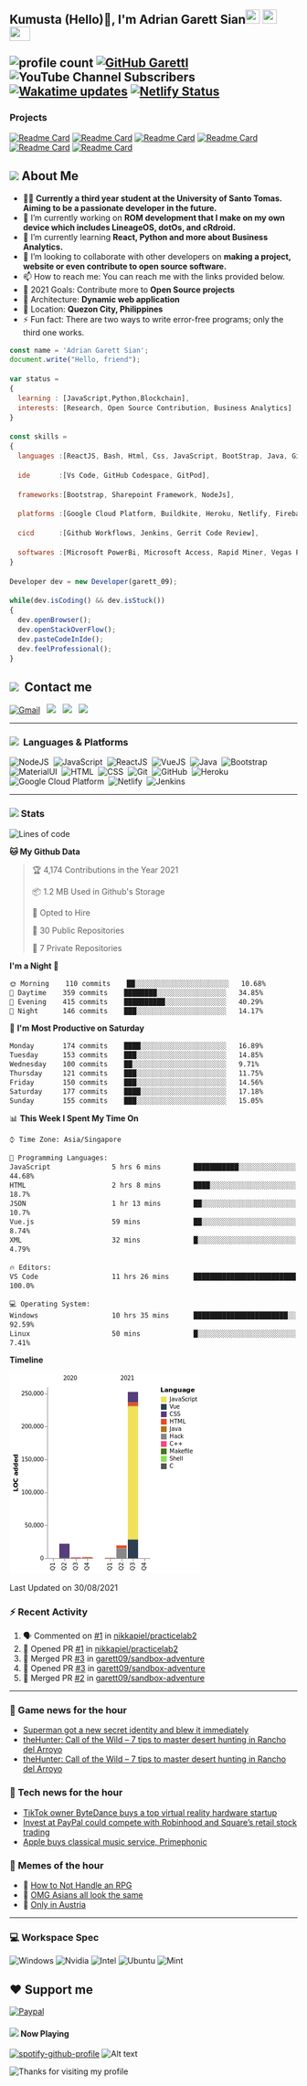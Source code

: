 <h2> Kumusta (Hello)🙏, I'm Adrian Garett Sian<img src="https://cultofthepartyparrot.com/parrots/hd/githubparrot.gif" width="25" height="25"/>
    <img src="https://cultofthepartyparrot.com/flags/hd/iranparrot.gif" width="25" height="25"/>
    <img src="https://cultofthepartyparrot.com/parrots/asyncparrot.gif" width="36" height="25"/>
 

![profile count](https://komarev.com/ghpvc/?username=garett09&color=red) 
[![GitHub Garettl](https://img.shields.io/github/followers/garett09?label=follow&style=social)](https://github.com/garett09) 
![YouTube Channel Subscribers](https://img.shields.io/youtube/channel/subscribers/UChAoCAh1jVTaMz0Sc61X5Xw?style=social) 
[![Wakatime updates](https://github.com/garett09/garett09/actions/workflows/update-commits.yml/badge.svg?branch=main)](https://github.com/garett09/garett09/actions/workflows/update-commits.yml) 
[![Netlify Status](https://api.netlify.com/api/v1/badges/62999bf4-98d2-4882-a325-da266023bf2b/deploy-status)](https://app.netlify.com/sites/cocky-mccarthy-7a67fb/deploys)
&nbsp;
    
### Projects
[![Readme Card](https://github-readme-stats.vercel.app/api/pin/?username=garett09&repo=tapos-na-ba-ang-covid-ph&show_owner=true)](https://github.com/garett09/tapos-na-ba-ang-covid-ph)
[![Readme Card](https://github-readme-stats.vercel.app/api/pin/?username=garett09&repo=project-COVID&show_owner=true)](https://github.com/garett09/project-COVID)
[![Readme Card](https://github-readme-stats.vercel.app/api/pin/?username=garett09&repo=afk-hotel&show_owner=true)](https://github.com/garett09/afk-hotel)
[![Readme Card](https://github-readme-stats.vercel.app/api/pin/?username=garett09&repo=garett09&show_owner=true)](https://github.com/garett09/garett09)
[![Readme Card](https://github-readme-stats.vercel.app/api/pin/?username=garett09&repo=myhub&show_owner=true)](https://github.com/garett09/myhub)
[![Readme Card](https://github-readme-stats.vercel.app/api/pin/?username=garett09&repo=techfolio&show_owner=true)](https://github.com/garett09/techfolio)


    
## <img src="https://media.giphy.com/media/fTsZNbPQxJWtor2LXE/giphy.gif"  width="30">&nbsp;About Me
-   👩‍💻  **Currently a third year student at the University of Santo Tomas. Aiming to be a passionate developer in the future.**
-   🔭  I’m currently working on  **ROM development that I make on my own device which includes LineageOS, dotOs, and cRdroid.**
-   🌱  I’m currently learning **React, Python and more about Business Analytics.**
-   👯  I’m looking to collaborate with other developers on **making a project, website or even contribute to open source software.**
-   📫  How to reach me: You can reach me with the links provided below. 
-   🥅  2021 Goals: Contribute more to **Open Source projects**
-   👷  Architecture: **Dynamic web application**
-   📍   Location: **Quezon City, Philippines** 
-   ⚡  Fun fact: There are two ways to write error-free programs; only the third one works.

```javascript
const name = 'Adrian Garett Sian';
document.write("Hello, friend");

var status = 
{ 
  learning : [JavaScript,Python,Blockchain],
  interests: [Research, Open Source Contribution, Business Analytics]
}

const skills = 
{
  languages :[ReactJS, Bash, Html, Css, JavaScript, BootStrap, Java, Git, Markdown, VueJS, Material Ui],
  
  ide       :[Vs Code, GitHub Codespace, GitPod],
  
  frameworks:[Bootstrap, Sharepoint Framework, NodeJs],
  
  platforms :[Google Cloud Platform, Buildkite, Heroku, Netlify, Firebase, Cloudflare],
  
  cicd      :[Github Workflows, Jenkins, Gerrit Code Review],

  softwares :[Microsoft PowerBi, Microsoft Access, Rapid Miner, Vegas Pro]
}

Developer dev = new Developer(garett_09);

while(dev.isCoding() && dev.isStuck())  
{
  dev.openBrowser();
  dev.openStackOverFlow();
  dev.pasteCodeInIde();
  dev.feelProfessional();
}
```

## <img src="https://media.giphy.com/media/c5vDr1rkcbcrBwG9SX/giphy.gif" width="30">&nbsp; Contact me

<a href="mailto:adriansian@gmail.com"><img alt="Gmail" src="https://img.shields.io/badge/Gmail-D14836?style=for-the-badge&logo=gmail&logoColor=white" /></a> &nbsp;
<a href="https://instagram.com/adriansian"><img src="https://img.shields.io/badge/@adriansian_-E4405F?style=for-the-badge&logo=instagram&logoColor=white"/></a> &nbsp;
<a href="https://t.me/garett_09"><img src="https://img.shields.io/badge/@garett_09_-2CA5E0?style=for-the-badge&logo=telegram&logoColor=white"/></a> &nbsp;
<a href="https://www.linkedin.com/in/adrian-garett-sian-766775159/"><img src="https://img.shields.io/badge/-Adrian%20Garett%20Sian-blue?style=flat-square&logo=Linkedin&logoColor=white&link=https://www.linkedin.com/in/adrian-garett-sian-766775159/"/></a> &nbsp;

---

###  <img src="https://media.giphy.com/media/WUlplcMpOCEmTGBtBW/giphy.gif" width="30"> &nbsp;Languages & Platforms

![NodeJS](https://img.shields.io/badge/Node.js-43853D?style=for-the-badge&logo=node.js&logoColor=white)&nbsp;
![JavaScript](https://img.shields.io/badge/JavaScript-F7DF1E?style=for-the-badge&logo=javascript&logoColor=black)&nbsp;
![ReactJS](https://img.shields.io/badge/React.js-20232A?style=for-the-badge&logo=react&logoColor=61DAFB)&nbsp;
![VueJS](https://img.shields.io/badge/Vue.js-35495E?style=for-the-badge&logo=vuedotjs&logoColor=4FC08D)&nbsp;
![Java](https://img.shields.io/badge/Java-ED8B00?style=for-the-badge&logo=java&logoColor=white)&nbsp;
![Bootstrap](https://img.shields.io/badge/Bootstrap-563D7C?style=for-the-badge&logo=bootstrap&logoColor=white)&nbsp;
![MaterialUI](https://img.shields.io/badge/Material--UI-0081CB?style=for-the-badge&logo=material-ui&logoColor=white)&nbsp;
![HTML](https://img.shields.io/badge/HTML-E34F26?style=for-the-badge&logo=html5&logoColor=white)&nbsp;
![CSS](https://img.shields.io/badge/CSS-1572B6?style=for-the-badge&logo=css&logoColor=white)&nbsp;
![Git](https://img.shields.io/badge/git-%23F05033.svg?style=for-the-badge&logo=git&logoColor=white)&nbsp;
![GitHub](https://img.shields.io/badge/GitHub-100000?style=for-the-badge&logo=github&logoColor=white)&nbsp;
![Heroku](https://img.shields.io/badge/Heroku-430098?style=for-the-badge&logo=heroku&logoColor=white)&nbsp;
![Google Cloud Platform](https://img.shields.io/badge/Google_Cloud-4285F4?style=for-the-badge&logo=google-cloud&logoColor=white)&nbsp;
![Netlify](https://img.shields.io/badge/Netlify-00C7B7?style=for-the-badge&logo=netlify&logoColor=white)&nbsp;
![Jenkins](https://img.shields.io/badge/Jenkins-D24939?style=for-the-badge&logo=Jenkins&logoColor=white)&nbsp;
    	

---

### <img src="https://media.giphy.com/media/l378c04F2fjeZ7vH2/giphy.gif" width="30">&nbsp;Stats


<!--START_SECTION:waka-->
![Lines of code](https://img.shields.io/badge/From%20Hello%20World%20I%27ve%20Written-297909%20lines%20of%20code-blue)

**🐱 My Github Data** 

> 🏆 4,174 Contributions in the Year 2021
 > 
> 📦 1.2 MB Used in Github's Storage 
 > 
> 💼 Opted to Hire
 > 
> 📜 30 Public Repositories 
 > 
> 🔑 7 Private Repositories  
 > 
**I'm a Night 🦉** 

```text
🌞 Morning    110 commits    ██░░░░░░░░░░░░░░░░░░░░░░░   10.68% 
🌆 Daytime    359 commits    ████████░░░░░░░░░░░░░░░░░   34.85% 
🌃 Evening    415 commits    ██████████░░░░░░░░░░░░░░░   40.29% 
🌙 Night      146 commits    ███░░░░░░░░░░░░░░░░░░░░░░   14.17%

```
📅 **I'm Most Productive on Saturday** 

```text
Monday       174 commits    ████░░░░░░░░░░░░░░░░░░░░░   16.89% 
Tuesday      153 commits    ███░░░░░░░░░░░░░░░░░░░░░░   14.85% 
Wednesday    100 commits    ██░░░░░░░░░░░░░░░░░░░░░░░   9.71% 
Thursday     121 commits    ███░░░░░░░░░░░░░░░░░░░░░░   11.75% 
Friday       150 commits    ███░░░░░░░░░░░░░░░░░░░░░░   14.56% 
Saturday     177 commits    ████░░░░░░░░░░░░░░░░░░░░░   17.18% 
Sunday       155 commits    ███░░░░░░░░░░░░░░░░░░░░░░   15.05%

```


📊 **This Week I Spent My Time On** 

```text
⌚︎ Time Zone: Asia/Singapore

💬 Programming Languages: 
JavaScript               5 hrs 6 mins        ███████████░░░░░░░░░░░░░░   44.68% 
HTML                     2 hrs 8 mins        ████░░░░░░░░░░░░░░░░░░░░░   18.7% 
JSON                     1 hr 13 mins        ██░░░░░░░░░░░░░░░░░░░░░░░   10.7% 
Vue.js                   59 mins             ██░░░░░░░░░░░░░░░░░░░░░░░   8.74% 
XML                      32 mins             █░░░░░░░░░░░░░░░░░░░░░░░░   4.79%

🔥 Editors: 
VS Code                  11 hrs 26 mins      █████████████████████████   100.0%

💻 Operating System: 
Windows                  10 hrs 35 mins      ███████████████████████░░   92.59% 
Linux                    50 mins             █░░░░░░░░░░░░░░░░░░░░░░░░   7.41%

```

**Timeline**

![Chart not found](https://raw.githubusercontent.com/garett09/garett09/main/charts/bar_graph.png) 


 Last Updated on 30/08/2021
<!--END_SECTION:waka-->

### :zap: Recent Activity

<!--START_SECTION:activity-->
1. 🗣 Commented on [#1](https://github.com/nikkapiel/practicelab2/issues/1) in [nikkapiel/practicelab2](https://github.com/nikkapiel/practicelab2)
2. 💪 Opened PR [#1](https://github.com/nikkapiel/practicelab2/pull/1) in [nikkapiel/practicelab2](https://github.com/nikkapiel/practicelab2)
3. 🎉 Merged PR [#3](https://github.com/garett09/sandbox-adventure/pull/3) in [garett09/sandbox-adventure](https://github.com/garett09/sandbox-adventure)
4. 💪 Opened PR [#3](https://github.com/garett09/sandbox-adventure/pull/3) in [garett09/sandbox-adventure](https://github.com/garett09/sandbox-adventure)
5. 🎉 Merged PR [#2](https://github.com/garett09/sandbox-adventure/pull/2) in [garett09/sandbox-adventure](https://github.com/garett09/sandbox-adventure)
<!--END_SECTION:activity-->

---

### 📣 Game news for the hour

<!-- GAME:START -->
 - [Superman got a new secret identity and blew it immediately](https://www.polygon.com/comics/2021/8/30/22622465/superman-new-secret-identity-dc-comics)
 - [­­­theHunter: Call of the Wild – 7 tips to master desert hunting in Rancho del Arroyo](http://feedproxy.google.com/~r/PSBlog/~3/iDeE_95FnoU/)
 - [­­­theHunter: Call of the Wild – 7 tips to master desert hunting in Rancho del Arroyo](https://blog.playstation.com/2021/08/30/thehunter-call-of-the-wild-7-tips-to-master-desert-hunting-in-rancho-del-arroyo/)<!-- GAME:END -->

### 📣 Tech news for the hour

<!-- TECH:START -->
 - [TikTok owner ByteDance buys a top virtual reality hardware startup](http://feedproxy.google.com/~r/Techcrunch/~3/3zCAu5K4s7E/)
 - [Invest at PayPal could compete with Robinhood and Square’s retail stock trading](https://www.theverge.com/2021/8/30/22648517/paypal-retail-investor-robinhood-stock-trading)
 - [Apple buys classical music service, Primephonic](http://feedproxy.google.com/~r/Techcrunch/~3/WpnwWL031XQ/)<!-- TECH:END -->

### 📣 Memes of the hour

<!-- MEMES:START -->
 - 🚖 [How to Not Handle an RPG](http://9gag.com/gag/azMpMLb)
 - 🚯 [OMG Asians all look the same](http://9gag.com/gag/aZ0OyvW)
 - 🚯 [Only in Austria](http://9gag.com/gag/aDde4nN)<!-- MEMES:END -->

--- 



### 💻 Workspace Spec

![Windows](https://img.shields.io/badge/Windows-11-0078D6?style=for-the-badge&logo=windows&logoColor=white)
![Nvidia](https://img.shields.io/badge/NVIDIA-RTX3070-76B900?style=for-the-badge&logo=nvidia&logoColor=white)
![Intel](https://img.shields.io/badge/Intel-Core_i7_10th-0071C5?style=for-the-badge&logo=intel&logoColor=white)
![Ubuntu](https://img.shields.io/badge/Ubuntu-E95420?style=for-the-badge&logo=ubuntu&logoColor=white)
![Mint](https://img.shields.io/badge/Linux_Mint-87CF3E?style=for-the-badge&logo=linux-mint&logoColor=white)


## ❤ Support me
[![Paypal](https://img.shields.io/badge/PayPal-garett_09?style=for-the-badge&logo=paypal&logoColor=white)](https://paypal.me/garett_09)


#### <img src="https://media.giphy.com/media/vybWlRniCXzZC/giphy.gif" width="30">&nbsp;Now Playing 

 [![spotify-github-profile](https://spotify-github-profile.vercel.app/api/view?uid=garett_09&cover_image=true&theme=default)](https://spotify-github-profile.vercel.app/api/view?uid=garett_09&redirect=true)
![Alt text](https://spotify-recently-played-readme.vercel.app/api?user=garett_09&width=510)

<img height="120" alt="Thanks for visiting my profile" width="100%" src="https://github.com/dibyendu415/dibyendu415/blob/master/marquee.svg" />
